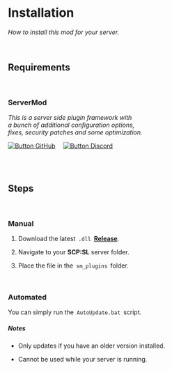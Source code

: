 
# Installation

*How to install this mod for your server.*

<br>

## Requirements

<br>

### ServerMod

*This is a server side plugin framework with* <br>
*a bunch of additional configuration options,* <br>
*fixes, security patches and some optimization.*

[![Button GitHub]][GitHub]   
[![Button Discord]][Discord]

<br>
<br>

## Steps

<br>

### Manual

1. Download the latest  `.dll`  **[Release]**.

2. Navigate to your **SCP:SL** server folder.

3. Place the file in the  `sm_plugins`  folder.

<br>

### Automated

You can simply run the  `AutoUpdate.bat`  script.

##### Notes

- Only updates if you have an older version installed.

- Cannot be used while your server is running.

<br>


<!----------------------------------------------------------------------------->

[Release]: https://github.com/Rnen/AdminToolbox/releases/latest
[Discord]: https://discord.gg/8nvmMTr
[GitHub]: https://github.com/ServerMod/Smod2


<!-------------------------------[ Buttons ]----------------------------------->

[Button Discord]: https://img.shields.io/badge/Discord-5865F2?style=for-the-badge&logoColor=white&logo=Discord
[Button GitHub]: https://img.shields.io/badge/GitHub-171515?style=for-the-badge&logoColor=white&logo=GitHub
